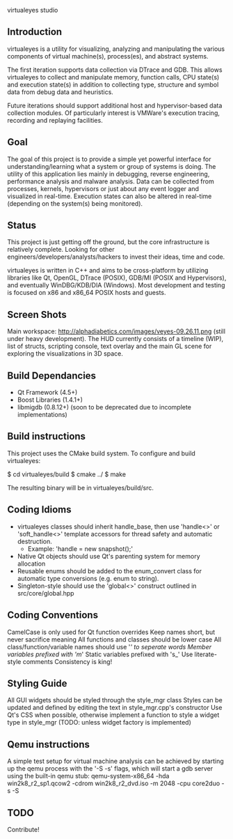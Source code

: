 virtualeyes studio

Introduction
------------
virtualeyes is a utility for visualizing, analyzing and manipulating the various components of virtual machine(s), process(es), and abstract systems.  

The first iteration supports data collection via DTrace and GDB.  This allows virtualeyes to collect and manipulate memory, function calls, CPU state(s) and execution state(s) in addition to collecting type, structure and symbol data from debug data and heuristics.  

Future iterations should support additional host and hypervisor-based data collection modules.  Of particularly interest is VMWare's execution tracing, recording and replaying facilities.

Goal
----
The goal of this project is to provide a simple yet powerful interface for understanding/learning what a system or group of systems is doing.  The utility of this application lies mainly in debugging, reverse engineering, performance analysis and malware analysis.  Data can be collected from processes, kernels, hypervisors or just about any event logger and visualized in real-time.  Execution states can also be altered in real-time (depending on the system(s) being monitored).

Status
------
This project is just getting off the ground, but the core infrastructure is relatively complete.  Looking for other engineers/developers/analysts/hackers to invest their ideas, time and code.  

virtualeyes is written in C++ and aims to be cross-platform by utilizing libraries like Qt, OpenGL, DTrace (POSIX), GDB/MI (POSIX and Hypervisors), and eventually WinDBG/KDB/DIA (Windows).  Most development and testing is focused on x86 and x86_64 POSIX hosts and guests.  

Screen Shots
------------
Main workspace: http://alphadiabetics.com/images/veyes-09.26.11.png (still under heavy development).  The HUD currently consists of a timeline (WIP), list of structs, scripting console, text overlay and the main GL scene for exploring the visualizations in 3D space.

Build Dependancies
------------------
  - Qt Framework (4.5+)
  - Boost Libraries (1.4.1+)
  - libmigdb (0.8.12+)  (soon to be deprecated due to incomplete implementations)

Build instructions
------------------
This project uses the CMake build system.  To configure and build virtualeyes:

$ cd virtualeyes/build
$ cmake ../
$ make

The resulting binary will be in virtualeyes/build/src.

Coding Idioms
-------------
 - virtualeyes classes should inherit handle_base, then use 'handle<>' or 'soft_handle<>' template accessors for thread safety and automatic destruction.
   * Example: 'handle <snapshot> = new snapshot();'
 - Native Qt objects should use Qt's parenting system for memory allocation
 - Reusable enums should be added to the enum_convert class for automatic type conversions (e.g. enum to string).
 - Singleton-style should use the 'global<>' construct outlined in src/core/global.hpp

Coding Conventions
------------------
CamelCase is only used for Qt function overrides
Keep names short, but never sacrifice meaning
All functions and classes should be lower case
All class/function/variable names should use '_' to seperate words
Member variables prefixed with 'm_'
Static variables prefixed with 's_'
Use literate-style comments
Consistency is king!

Styling Guide
-------------
All GUI widgets should be styled through the style_mgr class
Styles can be updated and defined by editing the text in style_mgr.cpp's constructor
Use Qt's CSS when possible, otherwise implement a function to style a widget type in style_mgr (TODO: unless widget factory is implemented)

Qemu instructions
-----------------
A simple test setup for virtual machine analysis can be achieved by starting up the qemu process 
with the '-S -s' flags, which will start a gdb server using the built-in qemu stub:
qemu-system-x86_64 -hda win2k8_r2_sp1.qcow2 -cdrom win2k8_r2_dvd.iso -m 2048 -cpu core2duo -s -S

TODO
----
Contribute!
